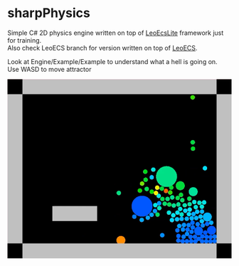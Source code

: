 # sharpPhysics
Simple C# 2D physics engine written on top of [LeoEcsLite](https://github.com/Leopotam/ecslite) framework just for training.  
Also check LeoECS branch for version written on top of [LeoECS](https://github.com/Leopotam/ecs).

Look at Engine/Example/Example to understand what a hell is going on.  
Use WASD to move attractor

![](pictures/preview.png "Example")
